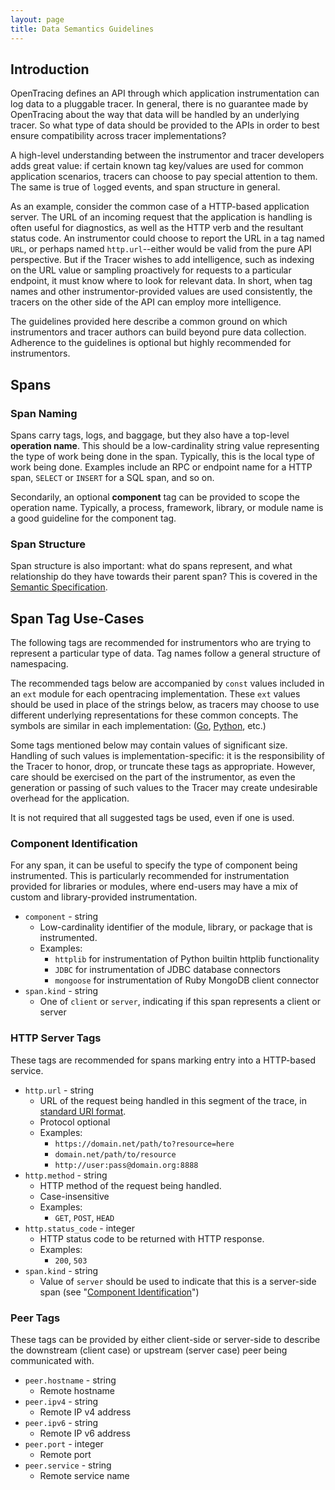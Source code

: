 ```yaml
---
layout: page
title: Data Semantics Guidelines
---
```

<div id="toc"></div>

## Introduction

OpenTracing defines an API through which application instrumentation can log data to a pluggable tracer. In general, there is no guarantee made by OpenTracing about the way that data will be handled by an underlying tracer. So what type of data should be provided to the APIs in order to best ensure compatibility across tracer implementations?

A high-level understanding between the instrumentor and tracer developers adds great value: if certain known tag key/values are used for common application scenarios, tracers can choose to pay special attention to them. The same is true of `log`ged events, and span structure in general.

As an example, consider the common case of a HTTP-based application server. The URL of an incoming request that the application is handling is often useful for diagnostics, as well as the HTTP verb and the resultant status code. An instrumentor could choose to report the URL in a tag named `URL`, or perhaps named `http.url`--either would be valid from the pure API perspective. But if the Tracer wishes to add intelligence, such as indexing on the URL value or sampling proactively for requests to a particular endpoint, it must know where to look for relevant data. In short, when tag names and other instrumentor-provided values are used consistently, the tracers on the other side of the API can employ more intelligence.

The guidelines provided here describe a common ground on which instrumentors and tracer authors can build beyond pure data collection. Adherence to the guidelines is optional but highly recommended for instrumentors.



## Spans


### Span Naming

Spans carry tags, logs, and baggage, but they also have a top-level **operation name**. This should be a low-cardinality string value representing the type of work being done in the span. Typically, this is the local type of work being done. Examples include an RPC or endpoint name for a HTTP span, `SELECT` or `INSERT` for a SQL span, and so on.

Secondarily, an optional **component** tag can be provided to scope the operation name. Typically, a process, framework, library, or module name is a good guideline for the component tag.

### Span Structure

Span structure is also important: what do spans represent, and what relationship do they have towards their parent span?  This is covered in the [Semantic Specification](/spec).


## Span Tag Use-Cases

The following tags are recommended for instrumentors who are trying to represent a particular type of data. Tag names follow a general structure of namespacing.

The recommended tags below are accompanied by `const` values included in an `ext` module for each opentracing implementation.  These `ext` values should be used in place of the strings below, as tracers may choose to use different underlying representations for these common concepts.  The symbols are similar in each implementation: ([Go](https://github.com/opentracing/opentracing-go/blob/master/ext/tags.go), [Python](https://github.com/opentracing/opentracing-python/blob/master/opentracing/ext/tags.py), etc.)

Some tags mentioned below may contain values of significant size. Handling of such values is implementation-specific: it is the responsibility of the Tracer to honor, drop, or truncate these tags as appropriate. However, care should be exercised on the part of the instrumentor, as even the generation or passing of such values to the Tracer may create undesirable overhead for the application.

It is not required that all suggested tags be used, even if one is used.

### Component Identification

For any span, it can be useful to specify the type of component being instrumented. This is particularly recommended for instrumentation provided for libraries or modules, where end-users may have a mix of custom and library-provided instrumentation.

* `component` - string
    - Low-cardinality identifier of the module, library, or package that is instrumented.
    - Examples:
        - `httplib` for instrumentation of Python builtin httplib functionality
        - `JDBC` for instrumentation of JDBC database connectors
        - `mongoose` for instrumentation of Ruby MongoDB client connector
* `span.kind` - string
    - One of `client` or `server`, indicating if this span represents a client or server

### HTTP Server Tags

These tags are recommended for spans marking entry into a HTTP-based service.

* `http.url` - string
    - URL of the request being handled in this segment of the trace, in [standard URI format](https://en.wikipedia.org/wiki/Uniform_Resource_Identifier).
    - Protocol optional
    - Examples:
        - `https://domain.net/path/to?resource=here`
        - `domain.net/path/to/resource`
        - `http://user:pass@domain.org:8888`
* `http.method` - string
    - HTTP method of the request being handled.
    - Case-insensitive
    - Examples:
        - `GET`, `POST`, `HEAD`
* `http.status_code` - integer
    - HTTP status code to be returned with HTTP response.
    - Examples:
        - `200`, `503`
* `span.kind` - string
    - Value of `server` should be used to indicate that this is a server-side span (see "<a href="#component-identification">Component Identification</a>")


### Peer Tags

These tags can be provided by either client-side or server-side to describe the downstream (client case) or upstream (server case) peer being communicated with.

* `peer.hostname` - string
    - Remote hostname
* `peer.ipv4` - string
    - Remote IP v4 address
* `peer.ipv6` - string
    - Remote IP v6 address
* `peer.port` - integer
    - Remote port
* `peer.service` - string
    - Remote service name
